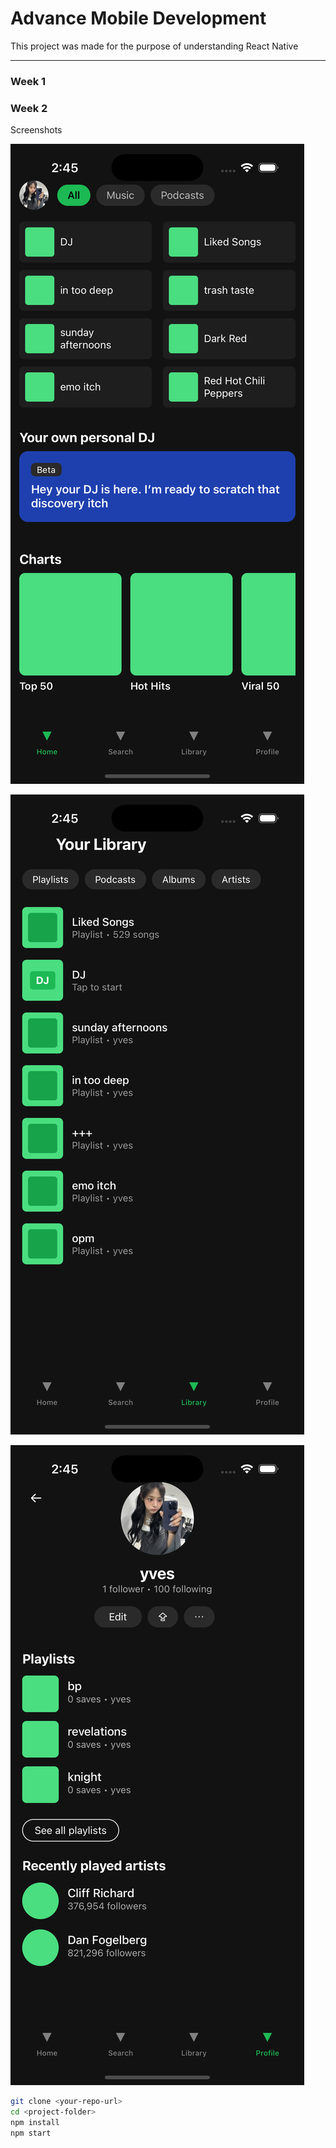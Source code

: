 # Advance Mobile Development

This project was made for the purpose of understanding React Native

---

### **Week 1**



### **Week 2**

Screenshots

![Alt text](src/assets/screenshots/Home.png)

![Alt text](src/assets/screenshots/Library.png)

![Alt text](src/assets/screenshots/Profile.png)


```bash
git clone <your-repo-url>
cd <project-folder>
npm install
npm start
